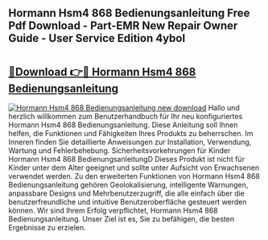 ## Hormann Hsm4 868 Bedienungsanleitung Free Pdf Download - Part-EMR New Repair Owner Guide - User Service Edition 4yboI

# <h2><a href="http://df4uve.blite.top/?on=Hormann+Hsm4+868+Bedienungsanleitung">🔗Download 👉🔴 Hormann Hsm4 868 Bedienungsanleitung</a></h2>

[![Hormann Hsm4 868 Bedienungsanleitung new download](https://i.imgur.com/lujVjoI.png)](http://df4uve.blite.top/?on=Hormann+Hsm4+868+Bedienungsanleitung)
Hallo und herzlich willkommen zum Benutzerhandbuch für Ihr neu konfiguriertes Hormann Hsm4 868 Bedienungsanleitung. Diese Anleitung soll Ihnen helfen, die Funktionen und Fähigkeiten Ihres Produkts zu beherrschen. Im Inneren finden Sie detaillierte Anweisungen zur Installation, Verwendung, Wartung und Fehlerbehebung. Sicherheitsvorkehrungen für Kinder Hormann Hsm4 868 BedienungsanleitungD Dieses Produkt ist nicht für Kinder unter dem Alter geeignet und sollte unter Aufsicht von Erwachsenen verwendet werden. Zu den erweiterten Funktionen von Hormann Hsm4 868 Bedienungsanleitung gehören Geolokalisierung, intelligente Warnungen, anpassbare Designs und Mehrbenutzerzugriff, die alle einfach über die benutzerfreundliche und intuitive Benutzeroberfläche gesteuert werden können. Wir sind Ihrem Erfolg verpflichtet, Hormann Hsm4 868 Bedienungsanleitung. Unser Ziel ist es, Sie zu befähigen, die besten Ergebnisse zu erzielen.
